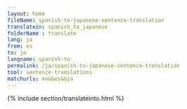 ```yaml
---
layout: home
fileName: spanish-to-japanese-sentence-translation
translatein: spanish_to_japanese
folderName : translate
lang: ja
from: es
to: ja
langname: spanish-to
permalink: /ja/spanish-to-japanese-sentence-translation
tool: sentence-translations
matchurls: en&&es&&ja
---
```

{% include section/translateinto.html %}
